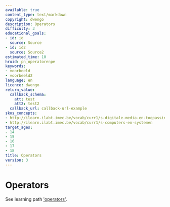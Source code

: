 ```yaml
---
available: true
content_type: text/markdown
copyright: dwengo
description: Operators
difficulty: 3
educational_goals:
- id: id
  source: Source
- id: id2
  source: Source2
estimated_time: 10
hruid: pn_operatorenpe
keywords:
- voorbeeld
- voorbeeld2
language: en
licence: dwengo
return_value:
  callback_schema:
    att: test
    att2: test2
  callback_url: callback-url-example
skos_concepts:
- http://ilearn.ilabt.imec.be/vocab/curr1/s-digitale-media-en-toepassingen
- http://ilearn.ilabt.imec.be/vocab/curr1/s-computers-en-systemen
target_ages:
- 14
- 15
- 16
- 17
- 18
title: Operators
version: 3
---
```

# Operators
See learning path ['operators'](https://www.dwengo.org/learning-path.html?hruid=pn_operatoren&language=nl&te=true&source_page=%2Fpython_programming%2F&source_title=%20Programming%20in%20Python#pn_inleiding_operatoren;nl;3).